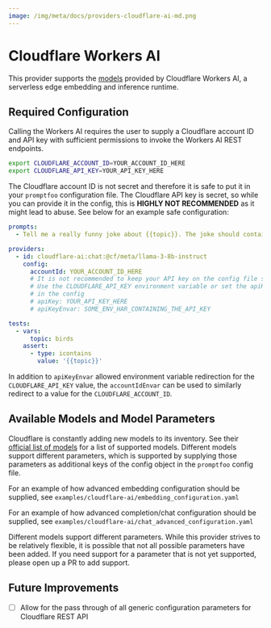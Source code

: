 ```yaml
---
image: /img/meta/docs/providers-cloudflare-ai-md.png
---
```

# Cloudflare Workers AI

This provider supports the [models](https://developers.cloudflare.com/workers-ai/models/) provided by Cloudflare Workers AI, a serverless edge embedding and inference runtime.

## Required Configuration

Calling the Workers AI requires the user to supply a Cloudflare account ID and API key with sufficient permissions to invoke the Workers AI REST endpoints.

```sh
export CLOUDFLARE_ACCOUNT_ID=YOUR_ACCOUNT_ID_HERE
export CLOUDFLARE_API_KEY=YOUR_API_KEY_HERE
```

The Cloudflare account ID is not secret and therefore it is safe to put it in your `promptfoo` configuration file. The Cloudflare API key is secret, so while you can provide it in the config, this is **HIGHLY NOT RECOMMENDED** as it might lead to abuse. See below for an example safe configuration:

```yaml
prompts:
  - Tell me a really funny joke about {{topic}}. The joke should contain the word {{topic}}

providers:
  - id: cloudflare-ai:chat:@cf/meta/llama-3-8b-instruct
    config:
      accountId: YOUR_ACCOUNT_ID_HERE
      # It is not recommended to keep your API key on the config file since it is a secret value.
      # Use the CLOUDFLARE_API_KEY environment variable or set the apiKeyEnvar value
      # in the config
      # apiKey: YOUR_API_KEY_HERE
      # apiKeyEnvar: SOME_ENV_HAR_CONTAINING_THE_API_KEY

tests:
  - vars:
      topic: birds
    assert:
      - type: icontains
        value: '{{topic}}'
```

In addition to `apiKeyEnvar` allowed environment variable redirection for the `CLOUDFLARE_API_KEY` value, the `accountIdEnvar` can be used to similarly redirect to a value for the `CLOUDFLARE_ACCOUNT_ID`.

## Available Models and Model Parameters

Cloudflare is constantly adding new models to its inventory. See their [official list of models](https://developers.cloudflare.com/workers-ai/models/) for a list of supported models. Different models support different parameters, which is supported by supplying those parameters as additional keys of the config object in the `promptfoo` config file.

For an example of how advanced embedding configuration should be supplied, see `examples/cloudflare-ai/embedding_configuration.yaml`

For an example of how advanced completion/chat configuration should be supplied, see `examples/cloudflare-ai/chat_advanced_configuration.yaml`

Different models support different parameters. While this provider strives to be relatively flexible, it is possible that not all possible parameters have been added. If you need support for a parameter that is not yet supported, please open up a PR to add support.

## Future Improvements

- [ ] Allow for the pass through of all generic configuration parameters for Cloudflare REST API
